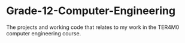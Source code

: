 # Grade-12-Computer-Engineering

The projects and working code that relates to my work in the TER4M0 computer engineering course.
